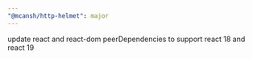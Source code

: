 ```yaml
---
"@mcansh/http-helmet": major
---
```


update react and react-dom peerDependencies to support react 18 and react 19
